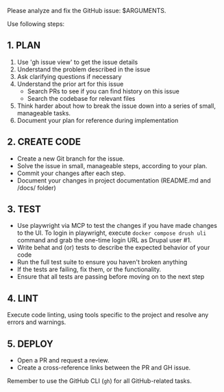 Please analyze and fix the GitHub issue: $ARGUMENTS.

Use following steps:

## 1. PLAN
1. Use 'gh issue view' to get the issue details  
2. Understand the problem described in the issue  
3. Ask clarifying questions if necessary  
4. Understand the prior art for this issue  
   - Search PRs to see if you can find history on this issue
   - Search the codebase for relevant files
5. Think harder about how to break the issue down into a series of small, manageable tasks.  
6. Document your plan for reference during implementation

## 2. CREATE CODE  
- Create a new Git branch for the issue.
- Solve the issue in small, manageable steps, according to your plan.  
- Commit your changes after each step.
- Document your changes in project documentation (README.md and /docs/ folder)

## 3. TEST  
- Use playwright via MCP to test the changes if you have made changes to the UI. To login in playwright, execute `docker compose drush uli` command and grab the one-time login URL as Drupal user #1.
- Write behat and (or) tests to describe the expected behavior of your code
- Run the full test suite to ensure you haven't broken anything
- If the tests are failing, fix them, or the functionality.
- Ensure that all tests are passing before moving on to the next step

## 4. LINT
Execute code linting, using tools specific to the project and resolve any errors and warnings.

## 5. DEPLOY  
- Open a PR and request a review.
- Create a cross-reference links between the PR and GH issue.

Remember to use the GitHub CLI (`gh`) for all GitHub-related tasks. 